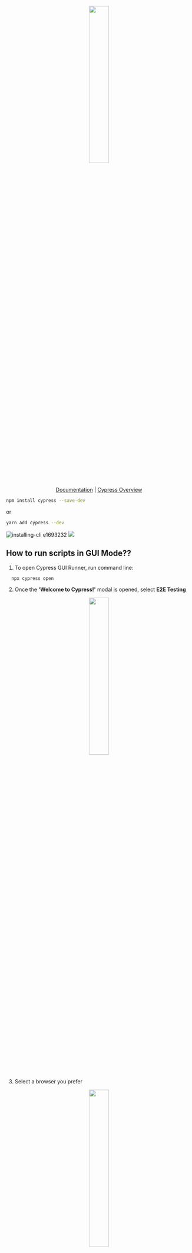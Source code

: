 <p align="center" width="100%">
  <img width="33%" src="https://logowik.com/content/uploads/images/cypress8748.logowik.com.webp">
</p>
<p align="center">
  <a href="https://docs.cypress.io/app/get-started/why-cypress">Documentation</a> |
  <a href="https://docs.cypress.io/guides/overview/why-cypress">Cypress Overview</a>
</p>

```bash
npm install cypress --save-dev
```
or
```bash
yarn add cypress --dev
```
![installing-cli e1693232](https://user-images.githubusercontent.com/1271364/31740846-7bf607f0-b420-11e7-855f-41c996040d31.gif)
![](https://www.cypress.io/static/33498b5f95008093f5f94467c61d20ab/59c46/cypress-logo.webp)

## How to run scripts in GUI Mode??

1. To open Cypress GUI Runner, run command line:
```bash
  npx cypress open
```

2. Once the **'Welcome to Cypress!'** modal is opened, select **E2E Testing**

<p align="center" width="100%">
  <img width="33%" src="https://applitools.com/wp-content/uploads/2022/12/cypress-welcome.jpg">
</p>

3. Select a browser you prefer

<p align="center" width="100%">
  <img width="33%" src="https://hackernoon.imgix.net/images/ZDJHykwZkQfIhJ9EECVNIMCWBIU2-dza34uj.jpeg">
</p>

4. Select a spec file you want to execte. For this exam, select automateSteps.cy.js
```bash
  api-testing.cy.js
```

## How to run scripts in Headless Mode??

1. To open Cypress Headless Runner, run comand line:
```bash
  npx cypress run
```
2. To run specific test case and browser:
```bash
  npx cypress run --headless --browser edge --spec 'cypress/e2e/api-testing.cy.js'
```

## 📚 References
[Cypress Best Practices](https://docs.cypress.io/app/core-concepts/best-practices)

## 🧰 Useful Commands
| Command             | Description                     |
|---------------------|---------------------------------|
| `npx cypress open`  | Launch Cypress Test Runner      |
| `npx cypress run`   | Run tests in headless mode      |
| `npm run test`      | Run tests with custom script    |
